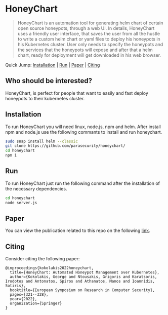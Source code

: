 # HoneyChart
> HoneyChart is an automation tool for generating helm chart of certain open source honeypots, through a web UI.
In details, HoneyChart uses a friendly user interface, that saves the user from all the hustle to write a custom helm chart or yaml files to deploy his honeypots in his Kubernetes cluster. User only needs to specify the honeypots and the services that the honeypots will expose and after that a helm chart, ready for deployment will get downloaded in his web browser.

Quick Jump: [Installation](#installation) | [Run](#run) | [Paper](#paper) | [Citing](#Citing)

## Who should be interested?
HoneyChart, is perfect for people that want to easily and fast deploy honeypots to their kubernetes cluster.

## Installation
To run HoneyChart you will need linux, node.js, npm and helm.
After install npm and node.js use the following commants to install and run honeychart.

```sh
sudo snap install helm --classic
git clone https://github.com/parasecurity/honeychart/
cd honeychart
npm i 
```

## Run 

To run HoneyChart just run the following command after the installation of the necessary dependencies.
 
```sh
cd honeychart
node server.js
```

## Paper 

You can view the publication related to this repo on the following [link](https://www.ntousakis.com/honeychart-cps4cip-2022.pdf).

## Citing

Consider citing the following paper:
```
@inproceedings{kokolakis2022honeychart,
  title={HoneyChart: Automated Honeypot Management over Kubernetes},
  author={Kokolakis, George and Ntousakis, Grigoris and Karatsoris, Irodotos and Antonatos, Spiros and Athanatos, Manos and Ioannidis, Sotiris},
  booktitle={European Symposium on Research in Computer Security},
  pages={321--328},
  year={2022},
  organization={Springer}
}
```
